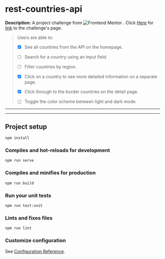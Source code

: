 # rest-countries-api

__Description:__
A project challenge from ![Frontend Mentor](https://www.frontendmentor.io/static/images/logo-desktop.svg) . Click [Here](https://www.frontendmentor.io/challenges/rest-countries-api-with-color-theme-switcher-5cacc469fec04111f7b848ca) for [link](https://www.frontendmentor.io/challenges/rest-countries-api-with-color-theme-switcher-5cacc469fec04111f7b848ca) to the challenge's page.

>Users are able to:
>
> * [x] See all countries from the API on the homepage.
>
> * [ ] Search for a country using an input field.
>
> * [ ] Filter countries by region.
>
> * [x] Click on a country to see more detailed information on a separate page.
>
> * [x] Click through to the border countries on the detail page.
>
> * [ ] Toggle the color scheme between light and dark mode.

---
___

## Project setup
```
npm install
```

### Compiles and hot-reloads for development
```
npm run serve
```

### Compiles and minifies for production
```
npm run build
```

### Run your unit tests
```
npm run test:unit
```

### Lints and fixes files
```
npm run lint
```

### Customize configuration
See [Configuration Reference](https://cli.vuejs.org/config/).
